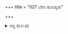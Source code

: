 +++
title = "027 ಬೆರಸಿ ಹೊಯ್ದರು"

+++

<details><summary>ಗದ್ಯ (ಕ.ಗ.ಪ) </summary>

27. ಎರಡೂ ಸೇನೆಯ ಯೋಧರು ಪರಸ್ಪರ ಸಂಧಿಸಿ ಗದೆಯಿಂದ ಬಡಿದಾಡಿದರು, (ಈಟಿಗಳಿಂದ) ತಿವಿದಾಡಿದರು. (ಬಾಣಗಳನ್ನು) ಪ್ರಯೋಗಿಸಿದರು. (ಹರಡಿಕೊಂಡು ಬೀಳುವಂತೆ ಕತ್ತಿಗಳಿಂದ) ಕಡಿದಾಡಿದರು (ಸಣ್ಣಕತ್ತಿಗಳಿಂದ) ಕೊಚ್ಚಿದರು (ದೊಡ್ಡ ದೊಡ್ಡ ಈಟಿಗಳಿಂದ) ಚುಚ್ಚಿ ಮೇಲಕ್ಕೆ ಎತ್ತಿದರು (ರೋಣುಗಲ್ಲಿನಂಥ ಕಬ್ಬಿಣದ ಗುಂಡುಗಳಿಂದ) ನುಣ್ಣಗೆ ಅರೆದರು. (ಶಕ್ತ್ಯಾಯುಧಗಳನ್ನು) ಪ್ರಯೋಗಿಸಿ ಕೊಂದರು. ಕತ್ತರಿಸಿ ಉರುಳಿಸಿದರು (ವಾಯುವ್ಯಾಸ್ತ್ರ ಮೊದಲಾದವುಗಳಿಂದ) ದೂರ ಹೋಗಿ ಬೀಳುವಂತೆ ಮಾಡಿದರು. ಬಾಣಗಳು ಮುಗಿಯುವಂತೆಯೂ, ಕವಚ ಹರಿದು ಹೋಗುವಂತೆಯೂ, ತೇರಿನ ಕುದುರೆಗಳು ನಡುಗುವಂತೆಯೂ, ಸಾರಥಿ ಕೈ ಮುರಿದು ಬೀಳುವಂತೆಯೂ ಪ್ರಸಿದ್ಧ ಸೇನಾನಾಯಕರ ಗುಂಪು ಧೈರ್ಯದಿಂದ ಹೋರಾಡಿತು.
</details>
